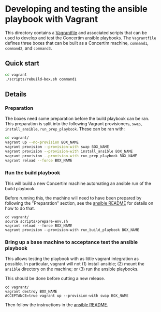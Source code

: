 # Developing and testing the ansible playbook with Vagrant

This directory contains a [Vagrantfile](Vagrantfile) and associated scripts
that can be used to develop and test the Concertim ansible playbooks.  The
`Vagrantfile` defines three boxes that can be built as a Concertim machine,
`command1`, `command2`, and `command3`.

## Quick start

```sh
cd vagrant
./scripts/rebuild-box.sh command1
```

## Details

### Preparation

The boxes need some preparation before the build playbook can be ran. This
preparation is split into the following Vagrant provisioners, `swap`,
`install_ansible`, `run_prep_playbook`.  These can be ran with:

```sh
cd vagrant/
vagrant up --no-provision BOX_NAME
vagrant provision --provision-with swap BOX_NAME
vagrant provision --provision-with install_ansible BOX_NAME
vagrant provision --provision-with run_prep_playbook BOX_NAME
vagrant reload --force BOX_NAME
```

### Run the build playbook

This will build a new Concertim machine automating an ansible run of the build
playbook.

Before running this, the machine will need to have been prepared by following
the "Preparation" section, see the [ansible README](/ansible/README.md) for
details on how to do that.

```
cd vagrant/
source scripts/prepare-env.sh
vagrant reload --force BOX_NAME
vagrant provision --provision-with run_build_playbook BOX_NAME
```

### Bring up a base machine to acceptance test the ansible playbook

This allows testing the playbook with as little vagrant integration as
possible.  In particular, vagrant will not (1) install ansible; (2) mount the
`ansible` directory on the machine; or (3) run the ansible playbooks.

This should be done before cutting a new release.

```
cd vagrant/
vagrant destroy BOX_NAME
ACCEPTANCE=true vagrant up --provision-with swap BOX_NAME
```

Then follow the instructions in the [ansible README](/ansible/README.md).

